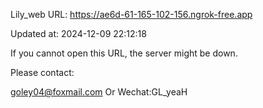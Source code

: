 Lily_web URL: https://ae6d-61-165-102-156.ngrok-free.app

Updated at: 2024-12-09 22:12:18

If you cannot open this URL, the server might be down.

Please contact: 

goley04@foxmail.com Or Wechat:GL_yeaH